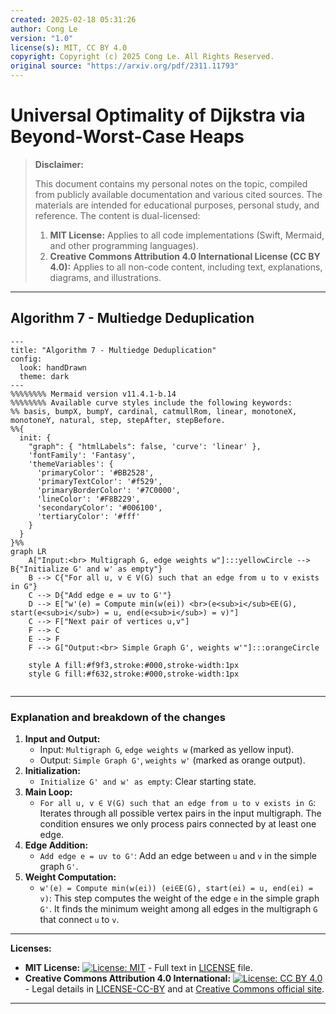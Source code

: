 ```yaml
---
created: 2025-02-18 05:31:26
author: Cong Le
version: "1.0"
license(s): MIT, CC BY 4.0
copyright: Copyright (c) 2025 Cong Le. All Rights Reserved.
original source: "https://arxiv.org/pdf/2311.11793"
---
```




# Universal Optimality of Dijkstra via Beyond-Worst-Case Heaps
> **Disclaimer:**
>
> This document contains my personal notes on the topic,
> compiled from publicly available documentation and various cited sources.
> The materials are intended for educational purposes, personal study, and reference.
> The content is dual-licensed:
> 1. **MIT License:** Applies to all code implementations (Swift, Mermaid, and other programming languages).
> 2. **Creative Commons Attribution 4.0 International License (CC BY 4.0):** Applies to all non-code content, including text, explanations, diagrams, and illustrations.
---


## Algorithm 7 - Multiedge Deduplication



```mermaid
---
title: "Algorithm 7 - Multiedge Deduplication"
config:
  look: handDrawn
  theme: dark
---
%%%%%%%% Mermaid version v11.4.1-b.14
%%%%%%%% Available curve styles include the following keywords:
%% basis, bumpX, bumpY, cardinal, catmullRom, linear, monotoneX, monotoneY, natural, step, stepAfter, stepBefore.
%%{
  init: {
    "graph": { "htmlLabels": false, 'curve': 'linear' },
    'fontFamily': 'Fantasy',
    'themeVariables': {
      'primaryColor': '#BB2528',
      'primaryTextColor': '#f529',
      'primaryBorderColor': '#7C0000',
      'lineColor': '#F8B229',
      'secondaryColor': '#006100',
      'tertiaryColor': '#fff'
    }
  }
}%%
graph LR
    A["Input:<br> Multigraph G, edge weights w"]:::yellowCircle --> B{"Initialize G' and w' as empty"}
    B --> C{"For all u, v ∈ V(G) such that an edge from u to v exists in G"}
    C --> D{"Add edge e = uv to G'"}
    D --> E["w'(e) = Compute min(w(ei)) <br>(e<sub>i</sub>∈E(G), start(e<sub>i</sub>) = u, end(e<sub>i</sub>) = v)"]
    C --> F["Next pair of vertices u,v"]
    F --> C
    E --> F
    F --> G["Output:<br> Simple Graph G', weights w'"]:::orangeCircle
    
    style A fill:#f9f3,stroke:#000,stroke-width:1px
    style G fill:#f632,stroke:#000,stroke-width:1px
    
```

----


### Explanation and breakdown of the changes

1.  **Input and Output:**
    *   Input: `Multigraph G`, `edge weights w` (marked as yellow input).
    *   Output: `Simple Graph G'`, `weights w'` (marked as orange output).
2.  **Initialization:**
    *   `Initialize G' and w' as empty`: Clear starting state.
3.  **Main Loop:**
    *   `For all u, v ∈ V(G) such that an edge from u to v exists in G`: Iterates through all possible vertex pairs in the input multigraph. The condition ensures we only process pairs connected by at least one edge.
4.  **Edge Addition:**
    *   `Add edge e = uv to G'`: Add an edge between `u` and `v` in the simple graph `G'`.
5.  **Weight Computation:**
    *   `w'(e) = Compute min(w(ei)) (ei∈E(G), start(ei) = u, end(ei) = v)`: This step computes the weight of the edge `e` in the simple graph `G'`. It finds the minimum weight among all edges in the multigraph `G` that connect `u` to `v`.



---
**Licenses:**

- **MIT License:**  [![License: MIT](https://img.shields.io/badge/License-MIT-yellow.svg)](LICENSE) - Full text in [LICENSE](LICENSE) file.
- **Creative Commons Attribution 4.0 International:** [![License: CC BY 4.0](https://licensebuttons.net/l/by/4.0/88x31.png)](LICENSE-CC-BY) - Legal details in [LICENSE-CC-BY](LICENSE-CC-BY) and at [Creative Commons official site](http://creativecommons.org/licenses/by/4.0/).

---